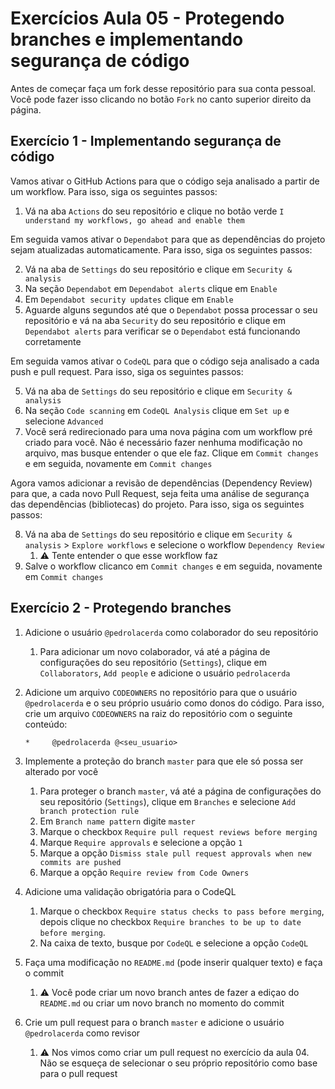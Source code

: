 # Exercícios Aula 05 - Protegendo branches e implementando segurança de código

Antes de começar faça um fork desse repositório para sua conta pessoal. Você pode fazer isso clicando no botão `Fork` no canto superior direito da página.

## Exercício 1 - Implementando segurança de código

Vamos ativar o GitHub Actions para que o código seja analisado a partir de um workflow. Para isso, siga os seguintes passos:

1. Vá na aba `Actions` do seu repositório e clique no botão verde `I understand my workflows, go ahead and enable them`

Em seguida vamos ativar o `Dependabot` para que as dependências do projeto sejam atualizadas automaticamente. Para isso, siga os seguintes passos:

2. Vá na aba de `Settings` do seu repositório e clique em `Security & analysis`
3. Na seção `Dependabot` em `Dependabot alerts` clique em `Enable`
4. Em `Dependabot security updates` clique em `Enable`
5. Aguarde alguns segundos até que o `Dependabot` possa processar o seu repositório e vá na aba `Security` do seu repositório e clique em `Dependabot alerts` para verificar se o `Dependabot` está funcionando corretamente

Em seguida vamos ativar o `CodeQL` para que o código seja analisado a cada push e pull request. Para isso, siga os seguintes passos:

5. Vá na aba de `Settings` do seu repositório e clique em `Security & analysis`
6. Na seção `Code scanning` em `CodeQL Analysis` clique em `Set up` e selecione `Advanced`
7. Você será redirecionado para uma nova página com um workflow pré criado para você. Não é necessário fazer nenhuma modificação no arquivo, mas busque entender o que ele faz. Clique em `Commit changes` e em seguida, novamente em `Commit changes`

Agora vamos adicionar a revisão de dependências (Dependency Review) para que, a cada novo Pull Request, seja feita uma análise de segurança das dependências (bibliotecas) do projeto. Para isso, siga os seguintes passos:

8. Vá na aba de `Settings` do seu repositório e clique em `Security & analysis` > `Explore workflows` e selecione o workflow `Dependency Review`
   1. :warning: Tente entender o que esse workflow faz
9.  Salve o workflow clicanco em `Commit changes` e em seguida, novamente em `Commit changes`

## Exercício 2 - Protegendo branches

1. Adicione o usuário `@pedrolacerda` como colaborador do seu repositório
   1. Para adicionar um novo colaborador, vá até a página de configurações do seu repositório (`Settings`), clique em `Collaborators`, `Add people` e adicione o usuário `pedrolacerda`
2. Adicione um arquivo `CODEOWNERS` no repositório para que o usuário `@pedrolacerda` e o seu próprio usuário como donos do código. Para isso, crie um arquivo `CODEOWNERS` na raiz do repositório com o seguinte conteúdo:
   
   ```
   *     @pedrolacerda @<seu_usuario>
   ```
   
3. Implemente a proteção do branch `master` para que ele só possa ser alterado por você
   1. Para proteger o branch `master`, vá até a página de configurações do seu repositório (`Settings`), clique em `Branches` e selecione `Add branch protection rule`
   2. Em `Branch name pattern` digite `master`
   3. Marque o checkbox `Require pull request reviews before merging`
   4. Marque `Require approvals` e selecione a opção `1`
   5. Marque a opção `Dismiss stale pull request approvals when new commits are pushed`
   6. Marque a opção `Require review from Code Owners`
4. Adicione uma validação obrigatória para o CodeQL
   1. Marque o checkbox `Require status checks to pass before merging`, depois clique no checkbox `Require branches to be up to date before merging`.
   2. Na caixa de texto, busque por `CodeQL` e selecione a opção `CodeQL`
5. Faça uma modificação no `README.md` (pode inserir qualquer texto) e faça o commit
   1. :warning: Você pode criar um novo branch antes de fazer a ediçao do `README.md` ou criar um novo branch no momento do commit
6. Crie um pull request para o branch `master` e adicione o usuário `@pedrolacerda` como revisor
   1. :warning: Nos vimos como criar um pull request no exercício da aula 04. Não se esqueça de selecionar o seu próprio repositório como base para o pull request